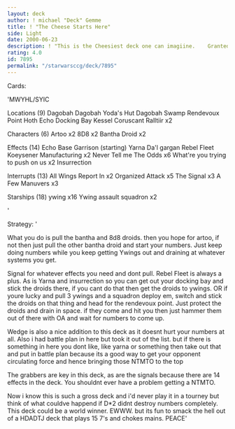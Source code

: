 ```yaml
---
layout: deck
author: ! michael "Deck" Gemme
title: ! "The Cheese Starts Here"
side: Light
date: 2000-06-23
description: ! "This is the Cheesiest deck one can imagiine.	Granted, once DII comes out this deck will be rendered obsolete, However this deck of cheese will live on as the cheesiest ever."
rating: 4.0
id: 7895
permalink: "/starwarsccg/deck/7895"
---
```

Cards: 

'MWYHL/SYIC

Locations (9)
Dagobah
Dagobah Yoda's Hut
Dagobah Swamp
Rendevoux Point
Hoth Echo Docking Bay
Kessel
Coruscant
Ralltiir x2

Characters (6)
Artoo x2
8D8 x2
Bantha Droid x2

Effects (14)
Echo Base Garrison (starting)
Yarna Da'l gargan
Rebel Fleet
Koeysener Manufacturing x2
Never Tell me The Odds x6
What're you trying to push on us x2
Insurrection

Interrupts (13)
All Wings Report In x2
Organized Attack x5
The Signal x3
A Few Manuvers x3

Starships (18)
ywing x16
Ywing assault squadron x2

'

Strategy: '

What you do is pull the bantha and 8d8 droids.  then you hope for artoo, if not then just pull the other bantha droid and start your numbers.  Just keep doing numbers while you keep getting Ywings out and draining at whatever systems you get.

Signal for whatever effects you need and dont pull.  Rebel Fleet is always a plus.  As is Yarna and insurrection so you can get out your docking bay and stick the droids there,  if you cant do that then get the droids to ywings.  OR if youre lucky and pull 3 ywings and a squadron deploy em, switch and stick the droids on that thing and head for the rendevoux point.  Just protect the droids and drain in space.  if they come and hit you then just hammer them out of there with OA and wait for numbers to come up.

Wedge is also a nice addition to this deck as it doesnt hurt your numbers at all.  Also i had battle plan in here but took it out of the list.	but if there is something in here you dont like, like yarna or something then take out that and put in battle plan because its a good way to get your opponent circulating force and hence bringing those NTMTO to the top

The grabbers are key in this deck, as are the signals because there are 14 effects in the deck.  You shouldnt ever have a problem getting a NTMTO.

Now i know this is such a gross deck and i'd never play it in a tourney but think of what couldve happend if D*2 didnt destroy numbers completely.  This deck could be a world winner.  EWWW.	but its fun to smack the hell out of a HDADTJ deck that plays 15 7's and chokes mains.
PEACE'
